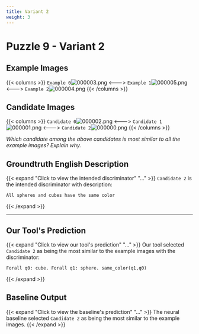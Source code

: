 ```yaml
---
title: Variant 2
weight: 3
---
```


# Puzzle 9 - Variant 2

## Example Images
{{< columns >}}
`Example 0`![000003.png](/clevr-variants/assimilation/fovariant-2/render/images/CLEVR_val_000003.png)
<--->
`Example 1`![000005.png](/clevr-variants/assimilation/fovariant-2/render/images/CLEVR_val_000005.png)
<--->
`Example 2`![000004.png](/clevr-variants/assimilation/fovariant-2/render/images/CLEVR_val_000004.png)
{{< /columns >}}

## Candidate Images
{{< columns >}}
`Candidate 0`![000002.png](/clevr-variants/assimilation/fovariant-2/render/images/CLEVR_val_000002.png)
<--->
`Candidate 1`![000001.png](/clevr-variants/assimilation/fovariant-2/render/images/CLEVR_val_000001.png)
<--->
`Candidate 2`![000000.png](/clevr-variants/assimilation/fovariant-2/render/images/CLEVR_val_000000.png)
{{< /columns >}}

*Which candidate among the above candidates is most similar to all the example images? Explain why.*

## Groundtruth English Description

{{< expand "Click to view the intended discriminator" "..." >}}
`Candidate 2` is the intended discriminator with description:
```plaintext 
All spheres and cubes have the same color
```
{{< /expand >}}

---



## Our Tool's Prediction

{{< expand "Click to view our tool's prediction" "..." >}}
Our tool selected `Candidate 2` as being the most similar to the example images with the discriminator:
```plaintext
Forall q0: cube. Forall q1: sphere. same_color(q1,q0)
```
{{< /expand >}}



## Baseline Output

{{< expand "Click to view the baseline's prediction" "..." >}}
The neural baseline selected `Candidate 2` as being the most similar to the example images.
{{< /expand >}}

